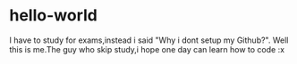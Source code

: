 # hello-world
I have to study for exams,instead i said "Why i dont setup my Github?".
Well this is me.The guy who skip study,i hope one day can learn how to code :x
